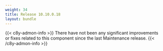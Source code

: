 ```yaml
---
weight: 34
title: Release 10.10.0.18
layout: bundle
---
```


{{< c8y-admon-info >}}
There have not been any significant improvements or fixes related to this component since the last Maintenance release.
{{< /c8y-admon-info >}}
